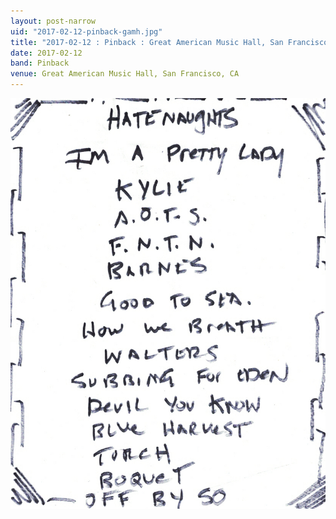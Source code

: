 ```yaml
---
layout: post-narrow
uid: "2017-02-12-pinback-gamh.jpg"
title: "2017-02-12 : Pinback : Great American Music Hall, San Francisco, CA"
date: 2017-02-12
band: Pinback
venue: Great American Music Hall, San Francisco, CA
---
```


<div class="showcase">
  <img src="/img/2017/02/20170212-Pinback-GAMH.jpg" alt="2017-02-12-pinback-gamh.jpg">
</div>
